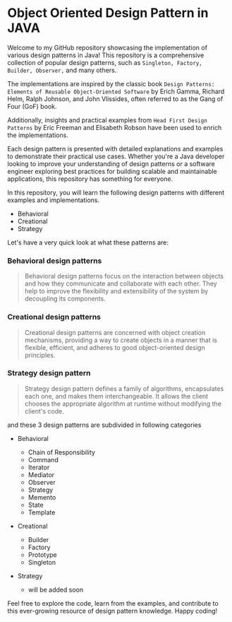# Object Oriented Design Pattern in JAVA

Welcome to my GitHub repository showcasing the implementation of various design patterns in Java! 
This repository is a comprehensive collection of popular design patterns, such as `Singleton, Factory, Builder, Observer,` and many others.

The implementations are inspired by the classic book `Design Patterns: Elements of Reusable Object-Oriented Software` by Erich Gamma, Richard Helm, Ralph Johnson, and John Vlissides, 
often referred to as the Gang of Four (GoF) book. 

Additionally, insights and practical examples from `Head First Design Patterns` by Eric Freeman and Elisabeth Robson have been used to enrich the implementations. 

Each design pattern is presented with detailed explanations and examples to demonstrate their practical use cases. Whether you're a Java developer looking to improve your understanding of design patterns or a software engineer exploring best practices for building scalable and maintainable applications, this repository has something for everyone. 

In this repository, you will learn the following design patterns with different examples and implementations.


* Behavioral
* Creational
* Strategy  


Let's have a very quick look at what these patterns are:

### Behavioral design patterns

> Behavioral design patterns focus on the interaction between objects and how they communicate and collaborate with each other.
> They help to improve the flexibility and extensibility of the system by decoupling its components.

### Creational design patterns

> Creational design patterns are concerned with object creation mechanisms, providing a way to create objects in a manner that 
> is flexible, efficient, and adheres to good object-oriented design principles.


### Strategy design pattern

> Strategy design pattern defines a family of algorithms, encapsulates each one, and makes them interchangeable.
> It allows the client chooses the appropriate algorithm at runtime without modifying the client's code.

and these 3 design patterns are subdivided in following categories

* Behavioral
    - Chain of Responsibility 
    - Command
    - Iterator
    - Mediator
    - Observer
    - Strategy
    - Memento
    - State  
    - Template
    

* Creational
  * Builder
  * Factory
  * Prototype
  * Singleton
  
    
* Strategy
  * will be added soon

Feel free to explore the code, learn from the examples, and contribute to this ever-growing resource of design pattern knowledge. Happy coding!
